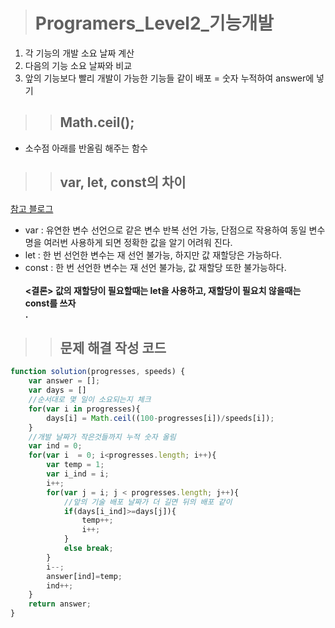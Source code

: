 ><h1>Programers_Level2_기능개발</h1>
1. 각 기능의 개발 소요 날짜 계산
2. 다음의 기능 소요 날짜와 비교
3. 앞의 기능보다 빨리 개발이 가능한 기능들 같이 배포 = 숫자 누적하여 answer에 넣기

>><h2>Math.ceil();</h2>
- 소수점 아래를 반올림 해주는 함수

>><h2>var, let, const의 차이</h2>
[참고 블로그](https://velog.io/@bathingape/JavaScript-var-let-const-%EC%B0%A8%EC%9D%B4%EC%A0%90)<br>
- var : 유연한 변수 선언으로 같은 변수 반복 선언 가능, 단점으로 작용하여 동일 변수명을 여러번 사용하게 되면 정확한 값을 알기 어려워 진다.
- let : 한 번 선언한 변수는 재 선언 불가능, 하지만 값 재할당은 가능하다.
- const : 한 번 선언한 변수는 재 선언 불가능, 값 재할당 또한 불가능하다.<br><br>
<b><결론> 값의 재할당이 필요할때는 let을 사용하고, 재할당이 필요치 않을때는 const를 쓰자<br>.</b>

>><h2>문제 해결 작성 코드</h2>
```javascript
function solution(progresses, speeds) {
    var answer = [];
    var days = []
    //순서대로 몇 일이 소요되는지 체크
    for(var i in progresses){
        days[i] = Math.ceil((100-progresses[i])/speeds[i]);
    }
    //개발 날짜가 작은것들까지 누적 숫자 올림
    var ind = 0;
    for(var i  = 0; i<progresses.length; i++){
        var temp = 1;
        var i_ind = i;
        i++;
        for(var j = i; j < progresses.length; j++){
            //앞의 기술 배포 날짜가 더 길면 뒤의 배포 같이
            if(days[i_ind]>=days[j]){
                temp++;
                i++;
            }
            else break;
        }
        i--;
        answer[ind]=temp;
        ind++;
    }
    return answer;
}
```
